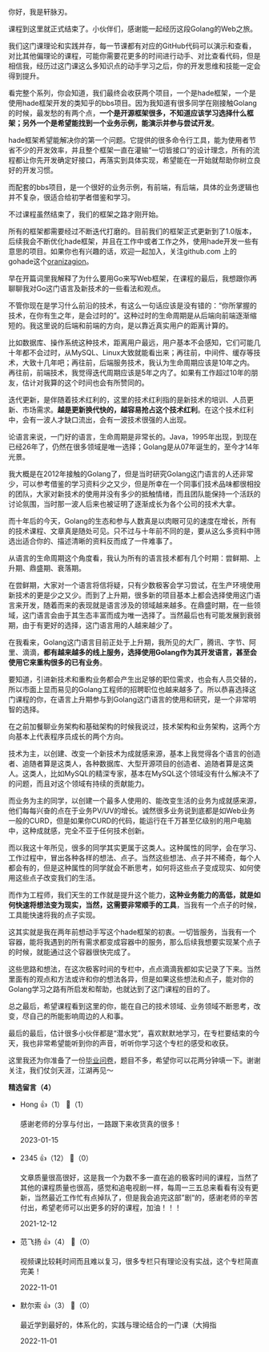你好，我是轩脉刃。

课程到这里就正式结束了。小伙伴们，感谢能一起经历这段Golang的Web之旅。

我们这门课理论和实践并存，每一节课都有对应的GitHub代码可以演示和查看，对比其他偏理论的课程，可能你需要花更多的时间进行动手、对比查看代码，但是相信我，经历过这门课这么多知识点的动手学习之后，你的开发思维和技能一定会得到提升。

看完整个系列，你会知道，我们最终会收获两个项目，一个是hade框架，一个是使用hade框架开发的类知乎的bbs项目。因为我知道有很多同学在刚接触Golang的时候，最发愁的有两个点，**一个是开源框架很多，不知道应该学习选择什么框架；另外一个是希望能找到一个业务示例，能演示并参与尝试开发**。

hade框架希望能解决你的第一个问题。它提供的很多命令行工具，能为使用者节省不少的开发效率，并且整个框架一直在灌输“一切皆接口”的设计理念，所有的流程都让你先开发确定好接口，再落实到具体实现，希望能在一开始就帮助你树立良好的开发习惯。

而配套的bbs项目，是一个很好的业务示例，有前端，有后端，具体的业务逻辑也并不复杂，很适合给初学者借鉴和学习。

不过课程虽然结束了，我们的框架之路才刚开始。

所有的框架都需要经过不断迭代打磨的。目前我们的框架正式更新到了1.0版本，后续我会不断优化hade框架，并且在工作中或者工作之外，使用hade开发一些有意思的项目。如果你也有兴趣的话，欢迎一起加入，关注github.com 上的gohade这个[oranizagion](https://github.com/gohade)。

早在开篇词里我解释了为什么要用Go来写Web框架，在课程的最后，我想跟你再聊聊我对Go这门语言及新技术的一些看法和观点。

不管你现在是学习什么前沿的技术，有这么一句话应该是没有错的：“你所掌握的技术，在你有生之年，是会过时的”。这种过时的生命周期是从后端向前端逐渐缩短的。我这里说的后端和前端的方向，是以靠近真实用户的距离计算的。

比如数据库、操作系统这种技术，距离用户最远，用户基本不会感知，它们可能几十年都不会过时，从MySQL、Linux大致就能看出来；再往前，中间件、缓存等技术，大致十几年吧；再往前，后端服务技术，我认为生命周期应该是10年之内。再往前，前端技术，我觉得迭代周期应该是5年之内了。如果有工作超过10年的朋友，估计对我算的这个时间也会有所赞同的。

迭代更新，是伴随着技术红利的，这里的技术红利指的是新技术的培训、人员更新、市场需求。**越是更新换代快的，越容易抢占这个技术红利**。在这个技术红利中，会有一波人才缺口流出，会有一波技术很强的人出现。

论语言来说，一门好的语言，生命周期是非常长的。Java，1995年出现，到现在已经26年了，仍然在很多领域是唯一选择；Golang是从07年诞生的，至今才14年光景。

我大概是在2012年接触的Golang了，但是当时研究Golang这门语言的人还非常少，可以参考借鉴的学习资料少之又少，但是所幸在一个同事们技术品味都很相投的团队，大家对新技术的使用并没有多少的抵触情绪，而且团队能保持一个活跃的讨论氛围，当时那一波人后来也被证明了逐渐成长为各个公司的技术大拿。

而十年后的今天，Golang的生态和参与人数真是以肉眼可见的速度在增长，所有的技术课程、文章真是随处可见。只不过与十年前不同的是，要从这么多资料中筛选出适合你的、描述清晰的资料反而成了一件难事了。

从语言的生命周期这个角度看，我认为所有的语言技术都有几个时期：尝鲜期、上升期、鼎盛期、衰落期。

在尝鲜期，大家对一个语言将信将疑，只有少数极客会学习尝试，在生产环境使用新技术的更是少之又少。而到了上升期，很多新的项目基本上都会选择使用这门语言来开发，随着而来的表现就是语言涉及的领域越来越多。在鼎盛时期，在一些领域，这门语言会由于其生态丰富而成为唯一选择了。当然最后也有可能发展到衰弱期，由于有更好的选择，这门语言用的人越来越少了。

在我看来，Golang这门语言目前正处于上升期，我所见的大厂，腾讯、字节、阿里、滴滴，**都有越来越多的线上服务，选择使用Golang作为其开发语言，甚至会使用它来重构很多的已有业务**。

要知道，引进新技术和重构业务都会产生出足够的职位需求，也会有人员交替的，所以市面上显而易见的Golang工程师的招聘职位也越来越多了。所以恭喜选择这门课程的你，在语言上升期参与到Golang这门语言的使用和研究，是一个非常明智的选择。

在之前加餐聊业务架构和基础架构的时候我说过，技术架构和业务架构，这两个方向基本上代表程序员成长的两个方向。

技术为主，以创建、改变一个新技术为成就感来源，基本上我觉得各个语言的创造者、追随者算是这类人，各种数据库、大型开源项目的创造者、追随者算是这类人。这类人，比如MySQL的精深专家，基本在MySQL这个领域没有什么解决不了的问题，而且对这个领域有持续的贡献能力。

而业务为主的同学，以创建一个最多人使用的、能改变生活的业务为成就感来源，他们每每兴奋的点在于业务PV/UV的增长。诚然很多业务说到底都是如Web业务一般的CURD，但是如果你CURD的代码，能运行在千万甚至亿级别的用户电脑中，这种成就感，完全不亚于任何技术创新。

而以我这十年所见，很多的同学其实更属于这类人。这种属性的同学，会在学习、工作过程中，冒出各种各样的想法、点子。当然这些想法、点子并不稀奇，每个人都会有的，但是这种属性的同学就会不断思考，如何将这些点子变成现实、如何使用这些点子改变我们的生活。

而作为工程师，我们天生的工作就是提升这个能力，**这种业务能力的高低，就是如何快速将想法变为现实，当然，这需要非常顺手的工具**，当我有一个点子的时候，工具能快速将我的点子实现。

这其实就是我在两年前想动手写这个hade框架的初衷。一切皆服务，当我有一个容器，能将我遇到的所有需求都变成容器中的服务，那么后续我想要实现某个点子的时候，就能通过这个容器很快完成了。

这些思路和想法，在这次极客时间的专栏中，点点滴滴我都如实记录了下来。当然里面有的观点和方法或许和你的想法各异，但是如果这些想法和点子，能对你的Golang学习之路有所启发和帮助，也就达到了这门课程的目的了。

总之最后，希望课程看到这里的你，能在自己的技术领域、业务领域不断思考，改变，尽自己的所能影响周边的人和事。

最后的最后，估计很多小伙伴都是“潜水党”，喜欢默默地学习，在专栏要结束的今天，我也非常希望能听到你的声音，听听你学习这个专栏的感受和收获。

这里我还为你准备了一份[毕业问卷](https://jinshuju.net/f/gZTTVA)，题目不多，希望你可以花两分钟填一下。谢谢关注，我们仗剑天涯，江湖再见～
<div><strong>精选留言（4）</strong></div><ul>
<li><span>Hong</span> 👍（1） 💬（1）<p>感谢老师的分享与付出，一路跟下来收货真的很多！</p>2023-01-15</li><br/><li><span>2345</span> 👍（12） 💬（0）<p>文章质量很高很好，这是我一个为数不多一直在追的极客时间的课程，当然了其他的课程质量也很高，感觉和追电视剧一样，每周一三五总来看看有没有更新，当然最近工作忙有点掉队了，但是我会追完这部”剧“的，感谢老师的辛苦付出，希望老师可以出更多的好的课程，加油！！！</p>2021-12-12</li><br/><li><span>范飞扬</span> 👍（4） 💬（0）<p>视频课比较耗时间而且难以复习，很多专栏只有理论没有实战，这个专栏简直完美！</p>2022-11-01</li><br/><li><span>默尔索</span> 👍（3） 💬（0）<p>最近学到最好的，体系化的，实践与理论结合的一门课（大拇指</p>2022-11-01</li><br/>
</ul>